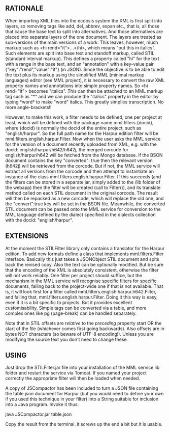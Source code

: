 RATIONALE
---------

When importing XML files into the ecdosis system the XML is first split 
into layers, so removing tags like add, del, abbrev, expan etc., that 
is, all those that cause the base text to split into alternatives. And 
those alternatives are placed into separate layers of the one document. 
The layers are treated as sub-versions of the main versions of a work. 
This leaves, however, much markup such as \<hi rend="it"\>...\</hi\>, which 
means "put this in italics". Such elements are split into base text and 
standoff markup, called STIL (standard interval markup). This defines a 
property called "hi" for the text with a range in the base text, and an 
"annotation" with a key-value pair {"key":"rend","value":"it"} (in 
JSON). Since the objective is to be able to edit the text plus its 
markup using the simplified MML (minimal markup languages) editor (see 
MML project), it is necessary to convert the raw XML property names and 
annotations into simple property names. So \<hi rend="it"\> becomes 
"italics". This can then be attached to an MML markup tag such as 
"\*" and we can produce the "italics" property in the editor by 
typing \*word\* to make "word" italics. This greatly 
simplies transcription. No more angle-brackets!!

However, to make this work, a filter needs to be defined, one per 
project at least, which will be defined with the package name 
mml.filters.{docid}, where {docid} is normally the docid of the entire 
project, such as "english/harpur". So the full path name for the Harpur 
edition filter will be mml.filters.english.harpur.Filter. Now when the 
user asks the MML service for the version of a document recently 
uploaded from XML, e.g. with the docid: english/harpur/h642/h642j, the 
merged corcode for english/harpur/h642 will be fetched from the Mongo 
database. If the BSON document contains the key "converted": true then 
the relevant version (h642j) will be retrieved from the corcode. But if 
not, the MML service will extract all versions from the corcode and then 
attempt to instantiate an instance of the class 
mml.filters.english.harpur.Filter. If this succeeds (and the filters can 
be stored in a separate jar, simply added to the /lib folder of the 
webapp) then the filter will be created (call to Filter()), and its 
translate method called on each STIL document in the original corcode. 
The result will then be repacked as a new corcode, which will replace 
the old one, and the "convert":true key will be set in the BSON file. 
Meanwhile, the converted STIL document can be passed onto the MML 
service for conversion to the MML language defined by the dialect 
specified in the dialects collection with the docid: "english/harpur".

EXTENSIONS
----------

At the moment the STILFilter library only contains a translator for the 
Harpur edition. To add new formats define a class that implements 
mml.filters.Filter interface. Basically this just takes a JSONObject 
STIL document and spits back the revised copy. Also the text can be 
optionally modified. But be sure that the encoding of the XML is 
absolutely consistent, otherwise the filter will not work reliably. One 
filter per project should suffice, but the mechanism in the MML service 
will recognise specific filters for specific documents, falling back to 
the project-wide one if that is not available. That is, it will look 
first for a filter called mml.filters.english.harpur.h642.Filter, and 
failing that, mml.filters.english.harpur.Filter. Doing it this way is 
easy, even if it is a bit specific to projects. But it provides 
excellent customisability. Simple tags can be converted via a table, and 
more complex ones like pg (page-break) can be handled separately.

Note that in STIL offsets are *relative* to the *preceding* property 
start OR the start of the file (whichever comes first going backwards). 
Also offsets are in bytes NOT characters (so beware of UTF-8 encoding!). 
Unless you are modifying the source text you don't need to change these.

USING
-----

Just drop the STILFilter.jar file into your installation of the MML 
service lib folder and restart the service via Tomcat. If you named your 
project correctly the appropriate filter will then be loaded when needed.

A copy of JSCompactor has been included to turn a JSON file containing 
the table.json document for Harpur (but you would need to define your 
own if you used this technique in your filter) into a String suitable 
for inclusion into a Java program. Invoke it thus:

java JSCompactor.jar table.json

Copy the result from the terminal. it screws up the end a bit but it is 
usable.
